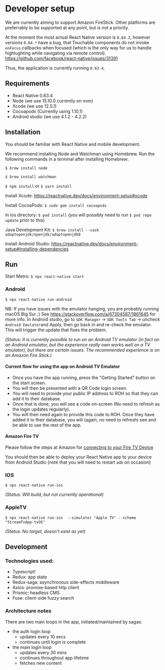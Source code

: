 # Developer setup

We are currently aiming to support Amazon FireStick. Other platforms are preferrably to be supported at any point, but is not a priority.

At the moment the most actual React Native version is `0.64.2`, however versions `0.64.*` have a bug, that Touchable components do not invoke `onFocus` callbacks when focused (which is the only way for us to handle highlughting while navigating via remote control).
https://github.com/facebook/react-native/issues/31391

Thus, the application is currently running `0.63.4`.

## Requirements

 - React Native 0.63.4
 - Node (we use 15.10.0 currently on nvm) 
 - Xcode (we use 12.5.1)
 - Cocoapods (Currently using 1.10.1)
 - Android studio (we use 4.1.2 - 4.2.2)

## Installation

You should be familiar with React Native and mobile development.

We recommend installing Node and Watchman using Homebrew. Run the following commands in a terminal after installing Homebrew:

`$ brew install node`

`$ brew install watchman`

`$ npm install` or `$ yarn install`

Install Xcode: https://reactnative.dev/docs/environment-setup#xcode

Install CocoaPods:
`$ sudo gem install cocoapods`

In ios directory:
`$ pod install` (you will possibly need to run `$ pod repo update` prior to this)

Java Development Kit:
`$ brew install --cask adoptopenjdk/openjdk/adoptopenjdk8`

Install Android Studio: https://reactnative.dev/docs/environment-setup#installing-dependencies

## Run

Start Metro:
`$ npx react-native start`

### Android

`$ npx react-native run-android`

NB: If you have issues with the emulator hanging, you are probably running macOS Big Sur ;) See https://stackoverflow.com/a/67304587/1861645 for more info. In Android studio, go to `SDK Manager` -> `SDK Tools Tab` -> uncheck `Android Emulator`and Apply, then go back in and re-check the emulator. This will trigger the update that fixes the problem.

_(Status: It is currently possible to run on an Android TV emulator (in fact on an Android emulator, but the experience really own works well on a TV emulator), but there are certain issues. The recommended experience is on an Amazon Fire Stick.)_

#### Current flow for using the app on Android TV Emulator
* Once you have the app running, press the "Getting Started" button on the start screen. 
* You will then be presented with a QR Code login screen.
* You will need to provide your public IP address to ROH so that they can add it to their database.
* Once that is done, you will see a code on-screen (No need to refresh as the login updates regularly). 
* You will then need again to provide this code to ROH. Once they have added it to their database, you will (again, no need to refresh) see and be able to use the rest of the app.

#### Amazon Fire TV

Please follow the steps at Amazon for [connecting to your Fire TV Device](https://developer.amazon.com/docs/fire-tv/connecting-adb-to-device.html)

You should then be able to deploy your React Native app to your device from Android Studio (note that you will need to restart `adb` on occasion)

### IOS

`$ npx react-native run-ios`

_(Status: Will build, but not currently operational)_

### AppleTV

`$ npx react-native run-ios  --simulator "Apple TV" --scheme "StreamTvApp-tvOS"`

_(Status: No target, doesn't exist as yet)_

## Development

### Technologies used:
 - Typescript!
 - Redux: app state
 - Redux-saga: asynchronous side-effects middleware
 - Axios: promise-based http client
 - Prismic: headless CMS
 - Fuse: client-side fuzzy search

### Architecture notes
 There are two main loops in the app, initiated/maintained by sagas:
 
   * the auth login loop
     * updates every 10 secs
     * continues until login is complete
   * the main login loop
     * updates every 30 mins
     * continues throughout app lifetime
     * fetches new content 
